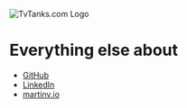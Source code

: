 ![TvTanks.com Logo](https://raw.githubusercontent.com/martinvicknair/tvtanks.com/main/images/tvtanktv.JPG)

# Everything else about

* [GitHub](https://github.com/martinvicknair)
* [LinkedIn](https://linkedin.com/in/martinvicknair)
* [martinv.io](https://martinv.io)
